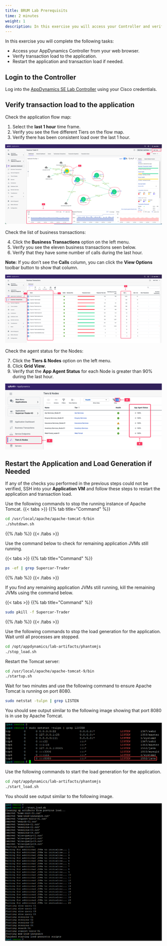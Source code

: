 ```yaml
---
title: BRUM Lab Prerequisits
time: 2 minutes
weight: 1
description: In this exercise you will access your Controller and verify application load.
---
```


In this exercise you will complete the following tasks:

*   Access your AppDynamics Controller from your web browser.
*   Verify transaction load to the application.
*   Restart the application and transaction load if needed.

## Login to the Controller
Log into the [AppDynamics SE Lab Controller](https://se-lab.saas.appdynamics.com/controller/) using your Cisco credentials.

## Verify transaction load to the application

Check the application flow map:

1. Select the **last 1 hour** time frame.
2. Verify you see the five different Tiers on the flow map.
3. Verify there has been consistent load over the last 1 hour.

![Verify Load 1](images/01-prereque-appload.png)

Check the list of business transactions:

4. Click the **Business Transactions** option on the left menu.
5. Verify you see the eleven business transactions seen below.
6. Verify that they have some number of calls during the last hour.

**Note:** If you don’t see the **Calls** column, you can click the **View Options** toolbar button to show that column.

![Verify Business transactions](images/01-prereq-bts.png)

Check the agent status for the Nodes:

7. Click the **Tiers & Nodes** option on the left menu.
8. Click **Grid View**.
9. Verify that the **App Agent Status** for each Node is greater than 90% during the last hour.

![Verify Agents](images/01-prereq-tiersnodes.png)


## Restart the Application and Load Generation if Needed

If any of the checks you performed in the previous steps could not be verified, SSH into your **Application VM** and follow these steps to restart the application and transaction load.

Use the following commands to stop the running instance of Apache Tomcat.
{{< tabs >}}
{{% tab title="Command" %}}

``` bash
cd /usr/local/apache/apache-tomcat-9/bin
./shutdown.sh
```

{{% /tab %}}
{{< /tabs >}}

Use the command below to check for remaining application JVMs still running.

{{< tabs >}}
{{% tab title="Command" %}}

``` bash
ps -ef | grep Supercar-Trader
```

{{% /tab %}}
{{< /tabs >}}

If you find any remaining application JVMs still running, kill the remaining JVMs using the command below.

{{< tabs >}}
{{% tab title="Command" %}}

``` bash
sudo pkill -f Supercar-Trader
```

{{% /tab %}}
{{< /tabs >}}

Use the following commands to stop the load generation for the application. Wait until all processes are stopped. 

``` bash
cd /opt/appdynamics/lab-artifacts/phantomjs
./stop_load.sh
```

Restart the Tomcat server:
``` bash
cd /usr/local/apache/apache-tomcat-9/bin
./startup.sh
```

Wait for two minutes and use the following command to ensure Apache Tomcat is running on port 8080.

``` bash
sudo netstat -tulpn | grep LISTEN
```

You should see output similar to the following image showing that port 8080 is in use by Apache Tomcat.

![Restart App 1](images/restart-app-and-load-01.png)

Use the following commands to start the load generation for the application.

``` bash
cd /opt/appdynamics/lab-artifacts/phantomjs
./start_load.sh
```

You should see output similar to the following image.

![Restart App 3](images/restart-app-and-load-03.png)

